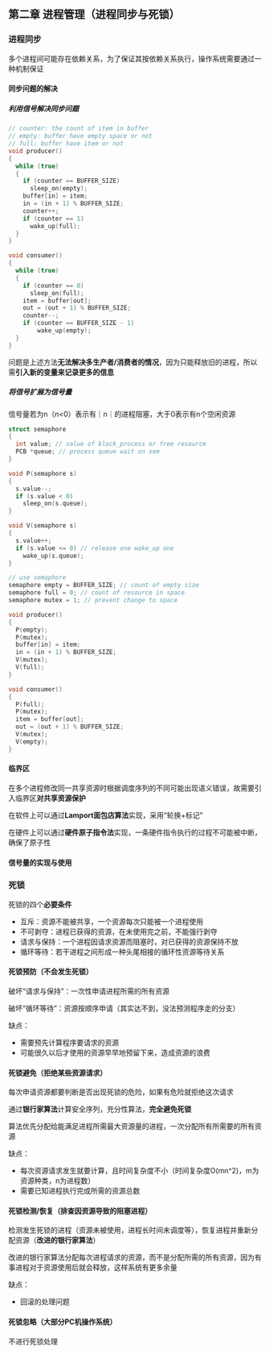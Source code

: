 ## 第二章 进程管理（进程同步与死锁）

### 进程同步

多个进程间可能存在依赖关系，为了保证其按依赖关系执行，操作系统需要通过一种机制保证

#### 同步问题的解决

##### 利用信号解决同步问题

```C
// counter: the count of item in buffer
// empty: buffer have empty space or not
// full: buffer have item or not
void producer()
{
  while (true)
  {
    if (counter == BUFFER_SIZE)
      sleep_on(empty);
    buffer[in] = item;
    in = (in + 1) % BUFFER_SIZE;
    counter++;
    if (counter == 1)
      wake_up(full);
  }
}

void consumer()
{
  while (true)
  {
    if (counter == 0)
      sleep_on(full);
    item = buffer[out];
    out = (out + 1) % BUFFER_SIZE;
    counter--;
    if (counter == BUFFER_SIZE - 1)
      	wake_up(empty);
  }
}
```

问题是上述方法**无法解决多生产者/消费者的情况**，因为只能释放旧的进程，所以需**引入新的变量来记录更多的信息**

##### 将信号扩展为信号量

信号量若为n（n<0）表示有｜n｜的进程阻塞，大于0表示有n个空闲资源

```C
struct semaphore
{
  int value; // value of block_process or free resource
  PCB *queue; // process queue wait on sem
}
```

```c
void P(semaphore s)
{
  s.value--;
  if (s.value < 0)
  	sleep_on(s.queue);
}

void V(semaphore s)
{
  s.value++;
  if (s.value <= 0) // release one wake_up one
  	wake_up(s.queue);
}
```

```C
// use semaphore
semaphore empty = BUFFER_SIZE; // count of empty size
semaphore full = 0; // count of resource in space
semaphore mutex = 1; // prevent change to space

void producer()
{
  P(empty);
  P(mutex);
  buffer[in] = item;
  in = (in + 1) % BUFFER_SIZE;
  V(mutex);
  V(full);
}

void consumer()
{
  P(full);
  P(mutex);
  item = buffer[out];
  out = (out + 1) % BUFFER_SIZE;
  V(mutex);
  V(empty);
}
```

#### 临界区

在多个进程修改同一共享资源时根据调度序列的不同可能出现语义错误，故需要引入临界区**对共享资源保护**

在软件上可以通过**Lamport面包店算法**实现，采用“轮换+标记”

在硬件上可以通过**硬件原子指令法**实现，一条硬件指令执行的过程不可能被中断，确保了原子性

#### 信号量的实现与使用

### 死锁

死锁的四个**必要条件**

- 互斥：资源不能被共享，一个资源每次只能被一个进程使用
- 不可剥夺：进程已获得的资源，在未使用完之前，不能强行剥夺
- 请求与保持：一个进程因请求资源而阻塞时，对已获得的资源保持不放
- 循环等待：若干进程之间形成一种头尾相接的循环性资源等待关系

#### 死锁预防（不会发生死锁）

破坏“请求与保持”：一次性申请进程所需的所有资源

破坏“循环等待”：资源按顺序申请（其实达不到，没法预测程序走的分支）

缺点：

- 需要预先计算程序要请求的资源
- 可能很久以后才使用的资源早早地预留下来，造成资源的浪费

#### 死锁避免（拒绝某些资源请求）

每次申请资源都要判断是否出现死锁的危险，如果有危险就拒绝这次请求

通过**银行家算法**计算安全序列，充分性算法，**完全避免死锁**

算法优先分配给能满足进程所需最大资源量的进程，一次分配所有所需要的所有资源

缺点：

- 每次资源请求发生就要计算，且时间复杂度不小（时间复杂度O(mn^2)，m为资源种类，n为进程数）
- 需要已知进程执行完成所需的资源总数

#### 死锁检测/恢复（排查因资源导致的阻塞进程）

检测发生死锁的进程（资源未被使用，进程长时间未调度等），恢复进程并重新分配资源（**改进的银行家算法**）

改进的银行家算法分配每次进程请求的资源，而不是分配所需的所有资源，因为有事进程对于资源使用后就会释放，这样系统有更多余量

缺点：

- 回滚的处理问题

#### 死锁忽略（大部分PC机操作系统）

不进行死锁处理





